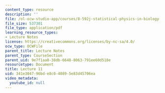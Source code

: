```yaml
---
content_type: resource
description: ''
file: /ol-ocw-studio-app/courses/8-592j-statistical-physics-in-biology-spring-2011/341e304796bde8c040895e83d45706ea_MIT8_592JS11_lec11.pdf
file_size: 537301
file_type: application/pdf
learning_resource_types:
- Lecture Notes
license: https://creativecommons.org/licenses/by-nc-sa/4.0/
ocw_type: OCWFile
parent_title: Lecture Notes
parent_type: CourseSection
parent_uid: 9e7f1aa8-38db-6648-8063-791ee60d518e
resourcetype: Document
title: Lecture 11
uid: 341e3047-96bd-e8c0-4089-5e83d45706ea
video_metadata:
  youtube_id: null
---
```

